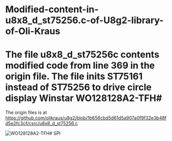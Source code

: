 # Modified-content-in-u8x8_d_st75256.c-of-U8g2-library-of-Oli-Kraus

# The file u8x8_d_st75256c contents modified code from line 369 in the origin file. The file inits ST75161 instead of ST75256 to drive circle display Winstar WO128128A2-TFH#
The origin files is at https://github.com/olikraus/u8g2/blob/1b656cbd5d61d5a907a0f9f32e3b48fd5e2fc3cf/csrc/u8x8_d_st75256.c

![WO128128A2-TFH# SPI](https://user-images.githubusercontent.com/32862272/101745242-6dcf3400-3acb-11eb-9072-26b36f8badfa.jpg)



